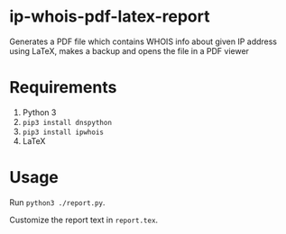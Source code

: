 ip-whois-pdf-latex-report
=========================

Generates a PDF file which contains WHOIS info about given IP address using LaTeX, makes a backup and opens the file in a PDF viewer

Requirements
============

1. Python 3
2. `pip3 install dnspython`
3. `pip3 install ipwhois`
4. LaTeX

Usage
=====

Run `python3 ./report.py`.

Customize the report text in `report.tex`.
